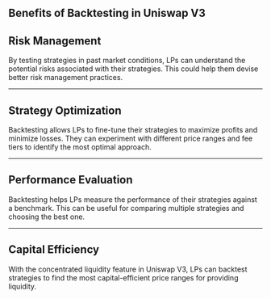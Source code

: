 ## Benefits of Backtesting in Uniswap V3


## Risk Management

By testing strategies in past market conditions, LPs can understand the potential risks associated with their strategies. This could help them devise better risk management practices.


    


---
## Strategy Optimization

Backtesting allows LPs to fine-tune their strategies to maximize profits and minimize losses. They can experiment with different price ranges and fee tiers to identify the most optimal approach.


    


---
## Performance Evaluation

Backtesting helps LPs measure the performance of their strategies against a benchmark. This can be useful for comparing multiple strategies and choosing the best one.


    


---
## Capital Efficiency

With the concentrated liquidity feature in Uniswap V3, LPs can backtest strategies to find the most capital-efficient price ranges for providing liquidity.


    
   